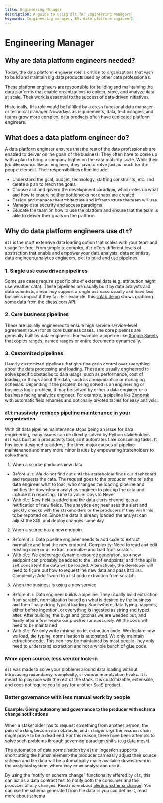 ```yaml
---
title: Engineering Manager
description: A guide to using dlt for Engineering Managers
keywords: [engineering manager, EM, data platform engineer]
---
```


# Engineering Manager

## Why are data platform engineers needed?

Today, the data platform engineer role is critical to organizations that wish to build and maintain big data products used by other data professionals.

These platform engineers are responsible for building and maintaining the data platforms that enable organizations to collect, store, and analyze data at scale. Their work is essential to the success of data-driven initiatives.

Historically, this role would be fulfilled by a cross functional data manager or technical manager. Nowadays as requirements, data, technologies, and teams grow more complex, data products often have dedicated platform engineers.

## What does a data platform engineer do?

A data platform engineer ensures that the rest of the data professionals are enabled to deliver on the goals of the business. They often have to come up with a plan to bring a company higher on the data maturity scale. While their job title sounds like an engineer, they have to solve just as much for the people element. Their responsibilities often include:
- Understand the goal, budget, technology, staffing constraints, etc. and create a plan to reach the goals
- Choose and and govern the development paradigm, which roles do what and how to ensure neither bottlenecks nor chaos are created
- Design and manage the architecture and infrastructure the team will use
- Manage data security and access paradigms
- Educate the team on how to use the platform and ensure that the team is able to deliver their goals on the platform

## Why do data platform engineers use `dlt`?

`dlt` is the most extensive data loading option that scales with your team and usage for free. From simple to complex, `dlt` offers different levels of abstraction that enable and empower your data analysts, data scientists, data engineers,analytics engineers, etc. to build and use pipelines.

### 1. Single use case driven pipelines

Some use cases require specific bits of external data (e.g. attribution might use weather data). These pipelines are usually built by data analysts and data scientists, since they support a single use case usually and have less business impact if they fail. For example, this [colab demo](https://colab.research.google.com/drive/1NfSB1DpwbbHX9_t5vlalBTf13utwpMGx?usp=sharing) shows grabbing some data from the chess.com API.

### 2. Core business pipelines

These are usually engineered to ensure high service service-level agreement (SLA) for all core business cases. The core pipelines are generally built by data engineers. For example, a pipeline like [Google Sheets](https://dlthub.com/docs/pipelines/google_sheets) that copies ranges, named ranges or entire documents dynamically.

### 3. Customized pipelines

 Heavily customized pipelines that give fine grain control over everything about the data processing and loading. These are usually engineered to solve specific obstacles to data usage, such as performance, cost of loading, or things about the data, such as anonymization or managing schemas. Depending if the problem being solved is an engineering or business logic problem, it may be solved by either a data engineer or a business facing analytics engineer. For example, a pipeline like [Zendesk](../pipelines/zendesk) with automatic field renames and optionally pivoted tables for easy analysis.

### `dlt` massively reduces pipeline maintenance in your organization

With dlt data pipeline maintenance stops being an issue for data engineering, many issues can be directly solved by Python stakeholders. `dlt` was built as a productivity tool, so it automates time consuming tasks. It has been designed to address the three major causes of pipeline maintenance and many more minor issues by empowering stakeholders to solve them:
1. When a source produces new data
- Before `dlt`: We do not find out until the stakeholder finds our dashboard and requests the data. The request goes to the producer, who tells the data engineer what to load, who changes the loading pipeline and notifies the downsteam analytics engineer to pick up the data and include it in reporting. Time to value: Days to Never
- With `dlt`: New field is added and the data alerts channel gets a notification of new fields. The analytics engineer sees the alert and quickly checks with the stakeholders or the producers if they wish this to be reported on. Since the data is already loaded, the analyst can adjust the SQL and deploy changes same day
2. When a source has a new endpoint
- Before `dlt`: Data pipeline engineer needs to add code to extract normalize and load the new endpoint. Complexity: Need to read and edit existing code or do extract normalize and load from scratch.
- With `dlt`: We encourage dynamic resource generation, so a new endpoint can probably be added to the list of endpoints, and if the api is self consistent the data will be loaded. Alternatively, the developer will need to figure out how to request the new data and pass it to `dlt`. Complexity: Add 1 word to a list or do extraction from scratch.
3. When the business is using a new service
- Before `dlt`: Data engineer builds a pipeline. They usually build extraction from scratch, normalization based on what is desired by the business and then finally doing typical loading. Somewhere, data typing happens, either before ingestion, or everything is ingested as string and typed after. After building, the bugs and gotchas we are weeded out, and finally after a few weeks our pipeline runs securely. All the code will need to be maintained
- With `dlt`: We only write minimal code, extraction code. We declare how we load, the typing, normalisation is automated. We only maintain extraction code. This can now be maintained by most people- hey only need to understand extraction and not a whole bunch of glue code.

### More open source, less vendor lock-in

`dlt` was made to solve your problems around data loading without introducing redundancy, complexity, or vendor monetzation hooks. It is meant to play nice with the rest of the stack. It is customizable, extensible, and does not require you to pay for another SaaS product.

### Better governance with less manual work by people

#### Example: Giving autonomy and governance to the producer with schema change notifications

When a stakeholder has to request something from another person, the pain of asking becomes an obstacle, and in larger orgs the request chain might prove to be a dead end. For this reason, there have been attempts to solve such problems through governing paradigm shifts (e.g data mesh).

The automation of data normalisation by `dlt` at ingestion supports shortcutting the human element-the producer can easily adjust their source schema and the data will be automatically made available downstream in the analytical system, where they or an analyst can use it.

By using the “notify on schema change” functionality offered by `dlt`, this can act as a data contract test to notify both the consumer and the producer of any changes. Read more about [alerting schema change](./running-in-production/running#inspect-save-and-alert-on-schema-changes). You can use the schema generated from the data or you can define it, read more about [schema](../general-usage/schema)
